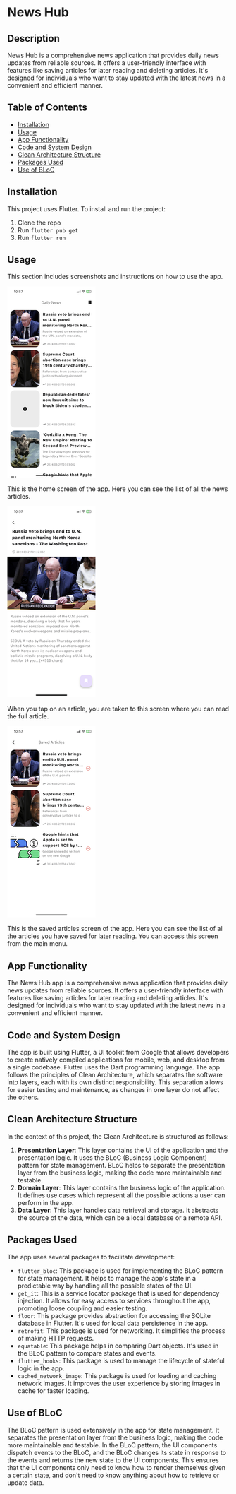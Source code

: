 # News Hub

## Description

News Hub is a comprehensive news application that provides daily news updates from reliable sources. It offers a user-friendly interface with features like saving articles for later reading and deleting articles. It's designed for individuals who want to stay updated with the latest news in a convenient and efficient manner.

## Table of Contents

- [Installation](#installation)
- [Usage](#usage)
- [App Functionality](#app-functionality)
- [Code and System Design](#code-and-system-design)
- [Clean Architecture Structure](#clean-architecture-structure)
- [Packages Used](#packages-used)
- [Use of BLoC](#use-of-bloc)

## Installation

This project uses Flutter. To install and run the project:

1. Clone the repo
2. Run `flutter pub get`
3. Run `flutter run`

## Usage

This section includes screenshots and instructions on how to use the app.

![Home Screen](./assets/images/screenshots/home_screen.png)

This is the home screen of the app. Here you can see the list of all the news articles.

![Article Screen](./assets/images/screenshots/article_screen.png)

When you tap on an article, you are taken to this screen where you can read the full article.

![Saved Articles Screen](./assets/images/screenshots/saved_articles_screen.png)

This is the saved articles screen of the app. Here you can see the list of all the articles you have saved for later reading. You can access this screen from the main menu.

## App Functionality

The News Hub app is a comprehensive news application that provides daily news updates from reliable sources. It offers a user-friendly interface with features like saving articles for later reading and deleting articles. It's designed for individuals who want to stay updated with the latest news in a convenient and efficient manner.

## Code and System Design

The app is built using Flutter, a UI toolkit from Google that allows developers to create natively compiled applications for mobile, web, and desktop from a single codebase. Flutter uses the Dart programming language.
The app follows the principles of Clean Architecture, which separates the software into layers, each with its own distinct responsibility. This separation allows for easier testing and maintenance, as changes in one layer do not affect the others.

## Clean Architecture Structure

In the context of this project, the Clean Architecture is structured as follows:

1. **Presentation Layer**: This layer contains the UI of the application and the presentation logic. It uses the BLoC (Business Logic Component) pattern for state management. BLoC helps to separate the presentation layer from the business logic, making the code more maintainable and testable.
2. **Domain Layer**: This layer contains the business logic of the application. It defines use cases which represent all the possible actions a user can perform in the app.
3. **Data Layer**: This layer handles data retrieval and storage. It abstracts the source of the data, which can be a local database or a remote API.

## Packages Used

The app uses several packages to facilitate development:

- `flutter_bloc`: This package is used for implementing the BLoC pattern for state management. It helps to manage the app's state in a predictable way by handling all the possible states of the UI.
- `get_it`: This is a service locator package that is used for dependency injection. It allows for easy access to services throughout the app, promoting loose coupling and easier testing.
- `floor`: This package provides abstraction for accessing the SQLite database in Flutter. It's used for local data persistence in the app.
- `retrofit`: This package is used for networking. It simplifies the process of making HTTP requests.
- `equatable`: This package helps in comparing Dart objects. It's used in the BLoC pattern to compare states and events.
- `flutter_hooks`: This package is used to manage the lifecycle of stateful logic in the app.
- `cached_network_image`: This package is used for loading and caching network images. It improves the user experience by storing images in cache for faster loading.

## Use of BLoC

The BLoC pattern is used extensively in the app for state management. It separates the presentation layer from the business logic, making the code more maintainable and testable. In the BLoC pattern, the UI components dispatch events to the BLoC, and the BLoC changes its state in response to the events and returns the new state to the UI components. This ensures that the UI components only need to know how to render themselves given a certain state, and don't need to know anything about how to retrieve or update data.